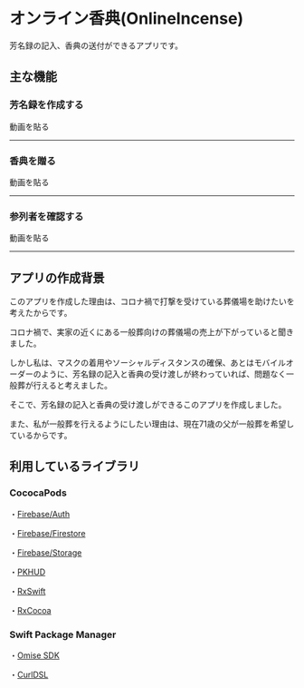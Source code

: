 # オンライン香典(OnlineIncense)
芳名録の記入、香典の送付ができるアプリです。

## 主な機能

### 芳名録を作成する
動画を貼る

---

### 香典を贈る
動画を貼る

---

### 参列者を確認する
動画を貼る

---

## アプリの作成背景
このアプリを作成した理由は、コロナ禍で打撃を受けている葬儀場を助けたいを考えたからです。

コロナ禍で、実家の近くにある一般葬向けの葬儀場の売上が下がっていると聞きました。

しかし私は、マスクの着用やソーシャルディスタンスの確保、あとはモバイルオーダーのように、芳名録の記入と香典の受け渡しが終わっていれば、問題なく一般葬が行えると考えました。

そこで、芳名録の記入と香典の受け渡しができるこのアプリを作成しました。

また、私が一般葬を行えるようにしたい理由は、現在71歳の父が一般葬を希望しているからです。

## 利用しているライブラリ

### CococaPods
・[Firebase/Auth](https://github.com/firebase/firebase-ios-sdk)

・[Firebase/Firestore](https://github.com/firebase/firebase-ios-sdk)

・[Firebase/Storage](https://github.com/firebase/firebase-ios-sdk)

・[PKHUD](https://github.com/pkluz/PKHUD)

・[RxSwift](https://github.com/ReactiveX/RxSwift)

・[RxCocoa](https://github.com/ReactiveX/RxSwift)

### Swift Package Manager

・[Omise SDK](https://github.com/omise/omise-ios.git)

・[CurlDSL](https://github.com/zonble/CurlDSL)
